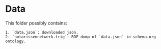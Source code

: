 # Data

This folder possibly contains:

    1. `data.json`: downloaded json.
    2. `notarissennetwerk.trig`: RDF dump of `data.json` in schema.org ontology.
